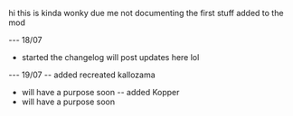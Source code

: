 hi this is kinda wonky due me not documenting the first stuff added to the mod

--- 18/07
- started the changelog
will post updates here lol

--- 19/07
-- added recreated kallozama
-    will have a purpose soon
-- added Kopper
-    will have a purpose soon
